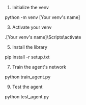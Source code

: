 1. Initialize the venv
   
python -m venv [Your venv's name]


3. Activate your venv
   
.\[Your venv's name]\Scripts\activate


5. Install the library
   
pip install -r setup.txt


7. Train the agent's network

python train_agent.py


9. Test the agent

python test_agent.py
